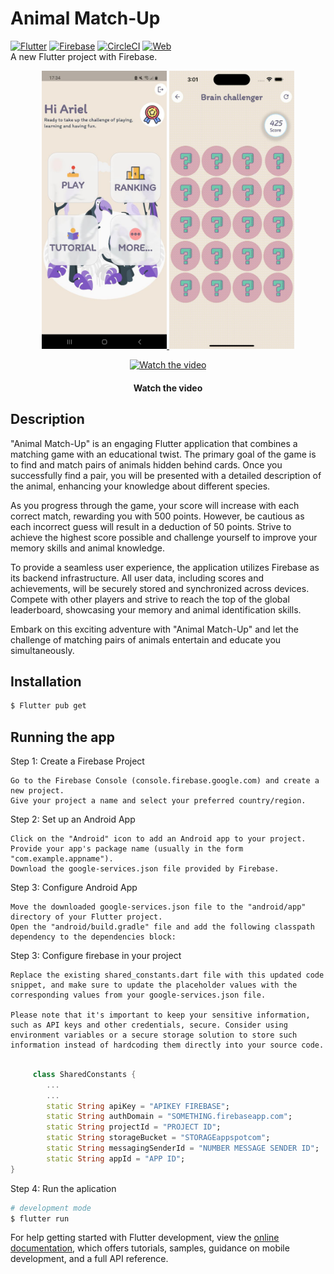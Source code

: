 # Animal Match-Up

<a href="https://docs.flutter.dev/get-started/install/windows" target="_blank"><img src="https://img.shields.io/badge/Flutter-3.7.9-blue" alt="Flutter" /></a>
<a href="https://firebase.google.com/" target="_blank"><img src="https://img.shields.io/badge/Firebase%20Core-2.4.1-yellow" alt="Firebase" /></a>
<a href="https://docs.flutter.dev/get-started/install/windows" target="_blank"><img src="https://img.shields.io/circleci/build/github/nestjs/nest/master" alt="CircleCI" /></a>
<a href="https://memorygame-2686f.web.app/#swiper" target="_blank"><img src="https://img.shields.io/badge/Check%20Web-v1.0.1-green" alt="Web" /></a> <br>
A new Flutter project with Firebase.

<p align="center">
  <a href="https://memorygame-2686f.web.app/#swiper" target="blank"><img src="https://raw.githubusercontent.com/Cocherane/Imagenpractica3/main/photo_2023-05-06_17-38-28.jpg" width="200" alt="Flutter" />
 
  </a>
  
   <img src="https://raw.githubusercontent.com/Cocherane/Imagenpractica3/main/undefined%20-%20Imgur.gif" width="200" height="445" alt="Flutter" />
  
</p>


<div align="center">
  <a href="https://www.youtube.com/watch?v=m4TaU1oLjHc"><img src="https://img.youtube.com/vi/m4TaU1oLjHc/0.jpg" alt="Watch the video"></a>
  <h4>Watch the video</h4>
</div>






## Description

"Animal Match-Up" is an engaging Flutter application that combines a matching game with an educational twist. The primary goal of the game is to find and match pairs of animals hidden behind cards. Once you successfully find a pair, you will be presented with a detailed description of the animal, enhancing your knowledge about different species.

As you progress through the game, your score will increase with each correct match, rewarding you with 500 points. However, be cautious as each incorrect guess will result in a deduction of 50 points. Strive to achieve the highest score possible and challenge yourself to improve your memory skills and animal knowledge.

To provide a seamless user experience, the application utilizes Firebase as its backend infrastructure. All user data, including scores and achievements, will be securely stored and synchronized across devices. Compete with other players and strive to reach the top of the global leaderboard, showcasing your memory and animal identification skills.

Embark on this exciting adventure with "Animal Match-Up" and let the challenge of matching pairs of animals entertain and educate you simultaneously.

## Installation

```bash
$ Flutter pub get
```

## Running the app
Step 1: Create a Firebase Project

    Go to the Firebase Console (console.firebase.google.com) and create a new project.
    Give your project a name and select your preferred country/region.

Step 2: Set up an Android App

    Click on the "Android" icon to add an Android app to your project.
    Provide your app's package name (usually in the form "com.example.appname").
    Download the google-services.json file provided by Firebase.

Step 3: Configure Android App

    Move the downloaded google-services.json file to the "android/app" directory of your Flutter project.
    Open the "android/build.gradle" file and add the following classpath dependency to the dependencies block:

Step 3: Configure firebase in your project

    Replace the existing shared_constants.dart file with this updated code snippet, and make sure to update the placeholder values with the corresponding values from your google-services.json file.

    Please note that it's important to keep your sensitive information, such as API keys and other credentials, secure. Consider using environment variables or a secure storage solution to store such information instead of hardcoding them directly into your source code.

```dart

     class SharedConstants {
        ...
        ...
        static String apiKey = "APIKEY FIREBASE";
        static String authDomain = "SOMETHING.firebaseapp.com";
        static String projectId = "PROJECT ID";
        static String storageBucket = "STORAGEappspotcom";
        static String messagingSenderId = "NUMBER MESSAGE SENDER ID";
        static String appId = "APP ID";
}
```

Step 4: Run the aplication

```bash
# development mode
$ flutter run 
```




For help getting started with Flutter development, view the
[online documentation](https://docs.flutter.dev/), which offers tutorials,
samples, guidance on mobile development, and a full API reference.
